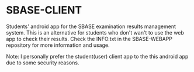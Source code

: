 # SBASE-CLIENT
Students' android app for the SBASE examination results management system. This is an alternative for students who don't wan't to use
the web app to check their results. Check the INFO.txt in the SBASE-WEBAPP repository for more information and usage.

Note: I personally prefer the student(user) client app to the this android app due to some security reasons.

